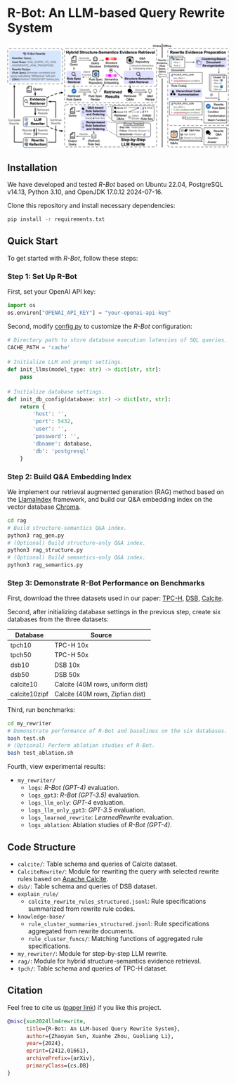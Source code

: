 # R-Bot: An LLM-based Query Rewrite System

<p align="center">
    <img src="figures/overview-v8.png" width="1000px">
</p>

## Installation

We have developed and tested *R-Bot* based on Ubuntu 22.04, PostgreSQL v14.13, Python 3.10, and OpenJDK 17.0.12 2024-07-16.

Clone this repository and install necessary dependencies:

```bash
pip install -r requirements.txt
```

## Quick Start

To get started with *R-Bot*, follow these steps:

### Step 1: Set Up R-Bot

First, set your OpenAI API key:

```python
import os
os.environ["OPENAI_API_KEY"] = "your-openai-api-key"
```

Second, modify [config.py](my_rewriter/config.py) to customize the *R-Bot* configuration:

```python
# Directory path to store database execution latencies of SQL queries.
CACHE_PATH = 'cache'

# Initialize LLM and prompt settings.
def init_llms(model_type: str) -> dict[str, str]:
    pass

# Initialize database settings.
def init_db_config(database: str) -> dict[str, str]:
    return {
        'host': '',
        'port': 5432,
        'user': '',
        'password': '',
        'dbname': database,
        'db': 'postgresql'
    }
```

### Step 2: Build Q&A Embedding Index
We implement our retrieval augmented generation (RAG) method based on the [LlamaIndex](https://github.com/run-llama/llama_index) framework, and build our Q&A embedding index on the vector database [Chroma](https://github.com/chroma-core/chroma).
```bash
cd rag
# Build structure-semantics Q&A index.
python3 rag_gen.py
# (Optional) Build structure-only Q&A index.
python3 rag_structure.py
# (Optional) Build semantics-only Q&A index.
python3 rag_semantics.py
```

### Step 3: Demonstrate R-Bot Performance on Benchmarks

First, download the three datasets used in our paper: [TPC-H](https://github.com/gregrahn/tpch-kit), [DSB](https://github.com/microsoft/dsb), [Calcite](https://github.com/eidos06/SlabCity/tree/main).

Second, after initializing database settings in the previous step, create six databases from the three datasets:

Database | Source
--- | ---
tpch10 | TPC-H 10x
tpch50 | TPC-H 50x
dsb10 | DSB 10x
dsb50 | DSB 50x
calcite10 | Calcite (40M rows, uniform dist)
calcite10zipf | Calcite (40M rows, Zipfian dist)

Third, run benchmarks:
```bash
cd my_rewriter
# Demonstrate performance of R-Bot and baselines on the six databases.
bash test.sh
# (Optional) Perform ablation studies of R-Bot.
bash test_ablation.sh
```

Fourth, view experimental results:

- `my_rewriter/`
  - `logs`: *R-Bot (GPT-4)* evaluation.
  - `logs_gpt3`: *R-Bot (GPT-3.5)* evaluation.
  - `logs_llm_only`: *GPT-4* evaluation.
  - `logs_llm_only_gpt3`: *GPT-3.5* evaluation.
  - `logs_learned_rewrite`: *LearnedRewrite* evaluation.
  - `logs_ablation`: Ablation studies of *R-Bot (GPT-4)*.

## Code Structure
- `calcite/`: Table schema and queries of Calcite dataset.
- `CalciteRewrite/`: Module for rewriting the query with selected rewrite rules based on [Apache Calcite](https://github.com/apache/calcite).
- `dsb/`: Table schema and queries of DSB dataset.
- `explain_rule/`
  - `calcite_rewrite_rules_structured.jsonl`: Rule specifications summarized from rewrite rule codes.
- `knowledge-base/`
  - `rule_cluster_summaries_structured.jsonl`: Rule specifications aggregated from rewrite documents.
  - `rule_cluster_funcs/`: Matching functions of aggregated rule specifications. 
- `my_rewriter/`: Module for step-by-step LLM rewrite.
- `rag/`: Module for hybrid structure-semantics evidence retrieval.
- `tpch/`: Table schema and queries of TPC-H dataset.

## Citation
Feel free to cite us ([paper link](https://arxiv.org/pdf/2412.01661)) if you like this project.

```bibtex
@misc{sun2024llm4rewrite,
      title={R-Bot: An LLM-based Query Rewrite System}, 
      author={Zhaoyan Sun, Xuanhe Zhou, Guoliang Li},
      year={2024},
      eprint={2412.01661},
      archivePrefix={arXiv},
      primaryClass={cs.DB}
}
```
